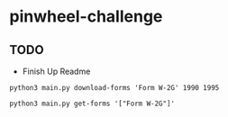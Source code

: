 # pinwheel-challenge
## TODO
- Finish Up Readme

```
python3 main.py download-forms 'Form W-2G' 1990 1995
```

```
python3 main.py get-forms '["Form W-2G"]'
```
